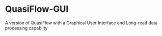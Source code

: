 # QuasiFlow-GUI
A version of QuasiFlow with a Graphical User Interface and Long-read data processing capabilty
